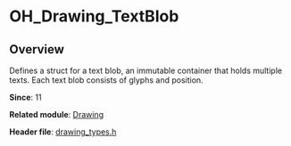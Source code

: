 # OH_Drawing_TextBlob

## Overview

Defines a struct for a text blob, an immutable container that holds multiple texts. Each text blob consists of glyphs and position.

**Since**: 11

**Related module**: [Drawing](capi-drawing.md)

**Header file**: [drawing_types.h](capi-drawing-types-h.md)
